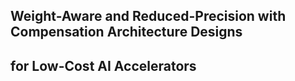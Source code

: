 ## Weight-Aware and Reduced-Precision with Compensation Architecture Designs 
## for Low-Cost AI Accelerators  
